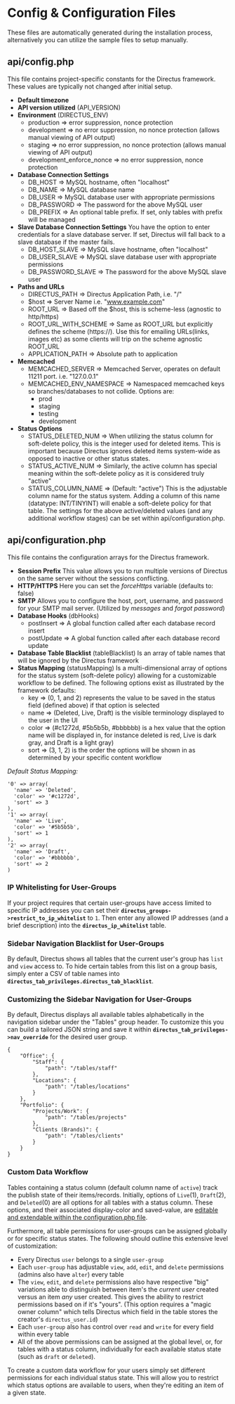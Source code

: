 # Config & Configuration Files
These files are automatically generated during the installation process, alternatively you can utilize the sample files to setup manually.

## api/config.php
This file contains project-specific constants for the Directus framework. These values are typically not changed after initial setup.

* **Default timezone**
* **API version utilized** (API_VERSION)
* **Environment** (DIRECTUS_ENV)
    * production => error suppression, nonce protection
    * development => no error suppression, no nonce protection (allows manual viewing of API output)
    * staging => no error suppression, no nonce protection (allows manual viewing of API output)
    * development_enforce_nonce => no error suppression, nonce protection
* **Database Connection Settings**
    * DB_HOST => MySQL hostname, often "localhost"
    * DB_NAME => MySQL database name
    * DB_USER => MySQL database user with appropriate permissions
    * DB_PASSWORD => The password for the above MySQL user
    * DB_PREFIX => An optional table prefix. If set, only tables with prefix will be managed
* **Slave Database Connection Settings**
You have the option to enter credentials for a slave database server. If set, Directus will fall back to a slave database if the master fails.
    * DB_HOST_SLAVE => MySQL slave hostname, often "localhost"
    * DB_USER_SLAVE => MySQL slave database user with appropriate permissions
    * DB_PASSWORD_SLAVE => The password for the above MySQL slave user
* **Paths and URLs**
    * DIRECTUS_PATH => Directus Application Path, i.e. "/"
    * $host => Server Name i.e. "www.example.com"
    * ROOT_URL => Based off the $host, this is scheme-less (agnostic to http/https)
    * ROOT_URL_WITH_SCHEME => Same as ROOT_URL but explicitly defines the scheme (https://). Use this for emailing URLs(links, images etc) as some clients will trip on the scheme agnostic ROOT_URL
    * APPLICATION_PATH => Absolute path to application
* **Memcached**
    * MEMCACHED_SERVER => Memcached Server, operates on default 11211 port. i.e. "127.0.0.1"
    * MEMCACHED_ENV_NAMESPACE => Namespaced memcached keys so branches/databases to not collide. Options are:
        * prod
        * staging
        * testing
        * development
* **Status Options**
    * STATUS_DELETED_NUM => When utilizing the status column for soft-delete policy, this is the integer used for deleted items. This is important because Directus ignores deleted items system-wide as opposed to inactive or other status states.
    * STATUS_ACTIVE_NUM => Similarly, the active column has special meaning within the soft-delete policy as it is considered truly "active"
    * STATUS_COLUMN_NAME => (Default: "active") This is the adjustable column name for the status system. Adding a column of this name (datatype: INT/TINYINT) will enable a soft-delete policy for that table. The settings for the above active/deleted values (and any additional workflow stages) can be set within api/configuration.php.

## api/configuration.php
This file contains the configuration arrays for the Directus framework.

* **Session Prefix** This value allows you to run multiple versions of Directus on the same server without the sessions conflicting.
* **HTTP/HTTPS** Here you can set the _forceHttps_ variable (defaults to: false)
* **SMTP** Allows you to configure the host, port, username, and password for your SMTP mail server. (Utilized by _messages_ and _forgot password_)
* **Database Hooks** (dbHooks)
    * postInsert => A global function called after each database record insert
    * postUpdate => A global function called after each database record update
* **Database Table Blacklist** (tableBlacklist) Is an array of table names that will be ignored by the Directus framework
* **Status Mapping** (statusMapping) Is a multi-dimensional array of options for the status system (soft-delete policy) allowing for a customizable workflow to be defined. The following options exist as illustrated by the framework defaults:
    * key => (0, 1, and 2) represents the value to be saved in the status field (defined above) if that option is selected
    * name => (Deleted, Live, Draft) is the visible terminology displayed to the user in the UI
    * color => (#c1272d, #5b5b5b, #bbbbbb) is a hex value that the option name will be displayed in, for instance deleted is red, Live is dark gray, and Draft is a light gray)
    * sort => (3, 1, 2) is the order the options will be shown in as determined by your specific content workflow

_Default Status Mapping:_
```
'0' => array(
  'name' => 'Deleted',
  'color' => '#c1272d',
  'sort' => 3
),
'1' => array(
  'name' => 'Live',
  'color' => '#5b5b5b',
  'sort' => 1
),
'2' => array(
  'name' => 'Draft',
  'color' => '#bbbbbb',
  'sort' => 2
)
```

### IP Whitelisting for User-Groups
If your project requires that certain user-groups have access limited to specific IP addresses you can set their **`directus_groups->restrict_to_ip_whitelist`** to `1`. Then enter any allowed IP addresses (and a brief description) into the **`directus_ip_whitelist`** table. 

### Sidebar Navigation Blacklist for User-Groups
By default, Directus shows all tables that the current user's group has `list` and `view` access to. To hide certain tables from this list on a group basis, simply enter a CSV of table names into **`directus_tab_privileges.directus_tab_blacklist`**.

### Customizing the Sidebar Navigation for User-Groups
By default, Directus displays all available tables alphabetically in the navigation sidebar under the "Tables" group header. To customize this you can build a tailored JSON string and save it within **`directus_tab_privileges->nav_override`** for the desired user group.

```
{
    "Office": {
        "Staff": {
            "path": "/tables/staff"
        },
        "Locations": {
            "path": "/tables/locations"
        }
    },
    "Portfolio": {
        "Projects/Work": {
            "path": "/tables/projects"
        },
        "Clients (Brands)": {
            "path": "/tables/clients"
        }
    }
}
```

### Custom Data Workflow
Tables containing a status column (default column name of `active`) track the publish state of their items/records. Initially, options of `Live`(1), `Draft`(2), and `Deleted`(0) are all options for all tables with a status column. These options, and their associated display-color and saved-value, are [editable and extendable within the configuration.php file](https://github.com/RNGR/directus6/wiki/1.-Installation-&-Configuration#apiconfigurationphp).

Furthermore, all table permissions for user-groups can be assigned globally or for specific status states. The following should outline this extensive level of customization:

* Every Directus `user` belongs to a single `user-group`
* Each `user-group` has adjustable `view`, `add`, `edit`, and `delete` permissions (admins also have `alter`) every table
* The `view`, `edit`, and `delete` permissions also have respective "big" variations able to distinguish between item's the *current user* created versus an item *any* user created. This gives the ability to restrict permissions based on if it's "yours". (This option requires a "magic owner column" which tells Directus which field in the table stores the creator's `directus_user.id`)
* Each `user-group` also has control over `read` and `write` for every field within every table
* All of the above permissions can be assigned at the global level, or, for tables with a status column, individually for each available status state (such as `draft` or `deleted`).

To create a custom data workflow for your users simply set different permissions for each individual status state. This will allow you to restrict which status options are available to users, when they're editing an item of a given state.

